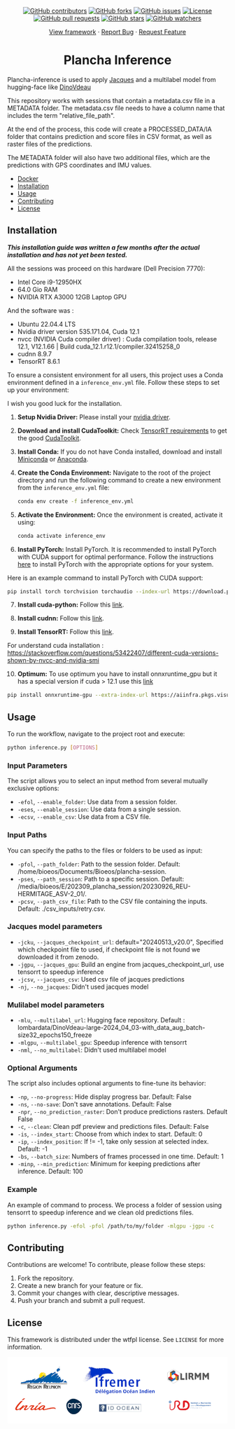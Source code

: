 <p align="center">
  <a href="https://github.com/SeatizenDOI/plancha-inference/graphs/contributors"><img src="https://img.shields.io/github/contributors/SeatizenDOI/plancha-inference" alt="GitHub contributors"></a>
  <a href="https://github.com/SeatizenDOI/plancha-inference/network/members"><img src="https://img.shields.io/github/forks/SeatizenDOI/plancha-inference" alt="GitHub forks"></a>
  <a href="https://github.com/SeatizenDOI/plancha-inference/issues"><img src="https://img.shields.io/github/issues/SeatizenDOI/plancha-inference" alt="GitHub issues"></a>
  <a href="https://github.com/SeatizenDOI/plancha-inference/blob/master/LICENSE"><img src="https://img.shields.io/github/license/SeatizenDOI/plancha-inference" alt="License"></a>
  <a href="https://github.com/SeatizenDOI/plancha-inference/pulls"><img src="https://img.shields.io/github/issues-pr/SeatizenDOI/plancha-inference" alt="GitHub pull requests"></a>
  <a href="https://github.com/SeatizenDOI/plancha-inference/stargazers"><img src="https://img.shields.io/github/stars/SeatizenDOI/plancha-inference" alt="GitHub stars"></a>
  <a href="https://github.com/SeatizenDOI/plancha-inference/watchers"><img src="https://img.shields.io/github/watchers/SeatizenDOI/plancha-inference" alt="GitHub watchers"></a>
</p>
<div align="center">
  <a href="https://github.com/SeatizenDOI/plancha-inference">View framework</a>
  ·
  <a href="https://github.com/SeatizenDOI/plancha-inference/issues">Report Bug</a>
  ·
  <a href="https://github.com/SeatizenDOI/plancha-inference/issues">Request Feature</a>
</div>

<div align="center">

# Plancha Inference

</div>

Plancha-inference is used to apply [Jacques](https://github.com/IRDG2OI/jacques) and a multilabel model from hugging-face like [DinoVdeau](https://github.com/SeatizenDOI/DinoVdeau)

This repository works with sessions that contain a metadata.csv file in a METADATA folder. The metadata.csv file needs to have a column name that includes the term "relative_file_path".

At the end of the process, this code will create a PROCESSED_DATA/IA folder that contains prediction and score files in CSV format, as well as raster files of the predictions.

The METADATA folder will also have two additional files, which are the predictions with GPS coordinates and IMU values.

* [Docker](./docker/README.md)
* [Installation](#installation)
* [Usage](#usage)
* [Contributing](#contributing)
* [License](#license)


## Installation

***This installation guide was written a few months after the actual installation and has not yet been tested.***

All the sessions was proceed on this hardware (Dell Precision 7770):

- Intel Core i9-12950HX
- 64.0 Gio RAM
- NVIDIA RTX A3000 12GB Laptop GPU

And the software was :

- Ubuntu 22.04.4 LTS
- Nvidia driver version 535.171.04, Cuda 12.1
- nvcc (NVIDIA Cuda compiler driver) : Cuda compilation tools, release 12.1, V12.1.66 | Build cuda_12.1.r12.1/compiler.32415258_0
- cudnn 8.9.7
- TensorRT 8.6.1


To ensure a consistent environment for all users, this project uses a Conda environment defined in a `inference_env.yml` file. Follow these steps to set up your environment:

I wish you good luck for the installation.

1. **Setup Nvidia Driver:** Please install your [nvidia driver](https://www.nvidia.com/fr-fr/drivers/unix/).

2. **Download and install CudaToolkit:** Check [TensorRT requirements](https://docs.nvidia.com/deeplearning/tensorrt/install-guide/index.html) to get the good [CudaToolkit](https://developer.nvidia.com/cuda-toolkit).

3. **Install Conda:** If you do not have Conda installed, download and install [Miniconda](https://docs.conda.io/en/latest/miniconda.html) or [Anaconda](https://www.anaconda.com/products/distribution).

4. **Create the Conda Environment:** Navigate to the root of the project directory and run the following command to create a new environment from the `inference_env.yml` file:
   ```bash
   conda env create -f inference_env.yml
   ```

5. **Activate the Environment:** Once the environment is created, activate it using:
   ```bash
   conda activate inference_env
   ```

6. **Install PyTorch:** Install PyTorch. It is recommended to install PyTorch with CUDA support for optimal performance. Follow the instructions [here](https://pytorch.org/get-started/locally/) to install PyTorch with the appropriate options for your system.

Here is an example command to install PyTorch with CUDA support:
```bash
pip install torch torchvision torchaudio --index-url https://download.pytorch.org/whl/cu118
```

7. **Install cuda-python:** Follow this [link](https://nvidia.github.io/cuda-python/install.html).

8. **Install cudnn:** Follow this [link](https://developer.nvidia.com/cudnn).

9. **Install TensorRT:** Follow this [link](https://developer.nvidia.com/tensorrt/download).

For understand cuda installation : https://stackoverflow.com/questions/53422407/different-cuda-versions-shown-by-nvcc-and-nvidia-smi

10. **Optimum:** To use optimum you have to install onnxruntime_gpu but it has a special version if cuda > 12.1 use this [link](https://onnxruntime.ai/docs/install/)
```bash
pip install onnxruntime-gpu --extra-index-url https://aiinfra.pkgs.visualstudio.com/PublicPackages/_packaging/onnxruntime-cuda-12/pypi/simple/ 
```


## Usage

To run the workflow, navigate to the project root and execute:

```bash
python inference.py [OPTIONS]
```

### Input Parameters

The script allows you to select an input method from several mutually exclusive options:

* `-efol`, `--enable_folder`: Use data from a session folder.
* `-eses`, `--enable_session`: Use data from a single session.
* `-ecsv`, `--enable_csv`: Use data from a CSV file.

### Input Paths

You can specify the paths to the files or folders to be used as input:

* `-pfol`, `--path_folder`: Path to the session folder. Default: /home/bioeos/Documents/Bioeos/plancha-session.
* `-pses`, `--path_session`: Path to a specific session. Default: /media/bioeos/E/202309_plancha_session/20230926_REU-HERMITAGE_ASV-2_01/.
* `-pcsv`, `--path_csv_file`: Path to the CSV file containing the inputs. Default: ./csv_inputs/retry.csv.

### Jacques model parameters

* `-jcku`, `--jacques_checkpoint_url`: default="20240513_v20.0", Specified which checkpoint file to used, if checkpoint file is not found we downloaded it from zenodo. 
* `-jgpu`, `--jacques_gpu`: Build an engine from jacques_checkpoint_url, use tensorrt to speedup inference
* `-jcsv`, `--jacques_csv`: Used csv file of jacques predictions
* `-nj`, `--no_jacques`: Didn't used jacques model

### Mulilabel model parameters

* `-mlu`, `--multilabel_url`: Hugging face repository. Default : lombardata/DinoVdeau-large-2024_04_03-with_data_aug_batch-size32_epochs150_freeze
* `-mlgpu`, `--multilabel_gpu`: Speedup inference with tensorrt
* `-nml`, `--no_multilabel`: Didn't used multilabel model


### Optional Arguments

The script also includes optional arguments to fine-tune its behavior:

* `-np`, `--no-progress`: Hide display progress bar. Default: False
* `-ns`, `--no-save`: Don't save annotations. Default: False
* `-npr`, `--no_prediction_raster`: Don't produce predictions rasters. Default False
* `-c`, `--clean`: Clean pdf preview and predictions files. Default: False
* `-is`, `--index_start`: Choose from which index to start. Default: 0
* `-ip`, `--index_position`: If != -1, take only session at selected index. Default: -1
* `-bs`, `--batch_size`: Numbers of frames processed in one time. Default: 1
* `-minp`, `--min_prediction`: Minimum for keeping predictions after inference. Default: 100

### Example 

An example of command to process. We process a folder of session using tensorrt to speedup inference and we clean old predictions files.
```bash
python inference.py -efol -pfol /path/to/my/folder -mlgpu -jgpu -c
```

## Contributing

Contributions are welcome! To contribute, please follow these steps:

1. Fork the repository.
2. Create a new branch for your feature or fix.
3. Commit your changes with clear, descriptive messages.
4. Push your branch and submit a pull request.

## License

This framework is distributed under the wtfpl license. See `LICENSE` for more information.

<div align="center">
  <img src="https://github.com/SeatizenDOI/.github/blob/main/images/logo_partenaire.png?raw=True" alt="Partenaire logo" width="700">
</div>